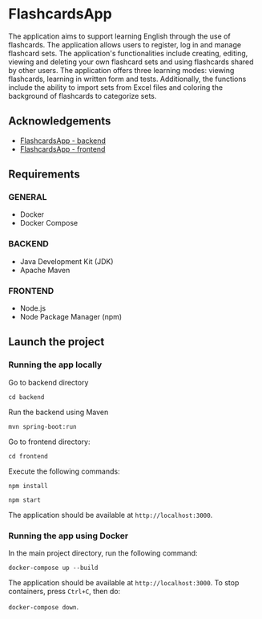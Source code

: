 
# FlashcardsApp

The application aims to support learning English through the use of flashcards. The application allows users to register, log in and manage flashcard sets. The application's functionalities include creating, editing, viewing and deleting your own flashcard sets and using flashcards shared by other users. The application offers three learning modes: viewing flashcards, learning in written form and tests. Additionally, the functions include the ability to import sets from Excel files and coloring the background of flashcards to categorize sets.


## Acknowledgements

 - [FlashcardsApp - backend](https://github.com/GWeronika/FlashcardsApp-backend)
 - [FlashcardsApp - frontend](https://github.com/GWeronika/FlashcardsApp-frontend)


## Requirements

### GENERAL

- Docker
- Docker Compose

### BACKEND

- Java Development Kit (JDK)
- Apache Maven

### FRONTEND

- Node.js
- Node Package Manager (npm)
## Launch the project

### Running the app locally

Go to backend directory

`cd backend`

Run the backend using Maven

`mvn spring-boot:run`

Go to frontend directory:

`cd frontend`

Execute the following commands:

`npm install`

`npm start`

The application should be available at `http://localhost:3000`.


### Running the app using Docker

In the main project directory, run the following command:

`docker-compose up --build`

The application should be available at `http://localhost:3000`.
To stop containers, press  `Ctrl+C`, then do:

`docker-compose down`.